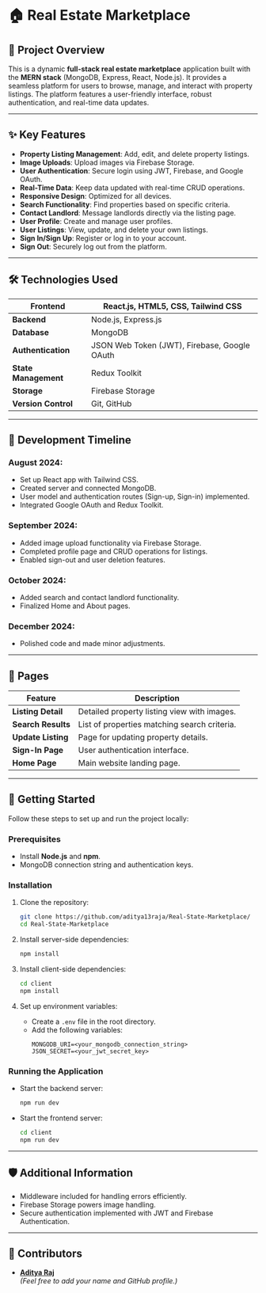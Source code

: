 # 🏠 Real Estate Marketplace

## 🚀 Project Overview

This is a dynamic **full-stack real estate marketplace** application built with the **MERN stack** (MongoDB, Express, React, Node.js). It provides a seamless platform for users to browse, manage, and interact with property listings. The platform features a user-friendly interface, robust authentication, and real-time data updates.

---

## ✨ Key Features

- **Property Listing Management**: Add, edit, and delete property listings.
- **Image Uploads**: Upload images via Firebase Storage.
- **User Authentication**: Secure login using JWT, Firebase, and Google OAuth.
- **Real-Time Data**: Keep data updated with real-time CRUD operations.
- **Responsive Design**: Optimized for all devices.
- **Search Functionality**: Find properties based on specific criteria.
- **Contact Landlord**: Message landlords directly via the listing page.
- **User Profile**: Create and manage user profiles.
- **User Listings**: View, update, and delete your own listings.
- **Sign In/Sign Up**: Register or log in to your account.
- **Sign Out**: Securely log out from the platform.

---

## 🛠️ Technologies Used

| **Frontend**      | React.js, HTML5, CSS, Tailwind CSS              |
|--------------------|------------------------------------------------|
| **Backend**       | Node.js, Express.js                            |
| **Database**      | MongoDB                                        |
| **Authentication**| JSON Web Token (JWT), Firebase, Google OAuth   |
| **State Management** | Redux Toolkit                              |
| **Storage**       | Firebase Storage                               |
| **Version Control** | Git, GitHub                                  |

---

## 📅 Development Timeline

### **August 2024**:
- Set up React app with Tailwind CSS.
- Created server and connected MongoDB.
- User model and authentication routes (Sign-up, Sign-in) implemented.
- Integrated Google OAuth and Redux Toolkit.

### **September 2024**:
- Added image upload functionality via Firebase Storage.
- Completed profile page and CRUD operations for listings.
- Enabled sign-out and user deletion features.

### **October 2024**:
- Added search and contact landlord functionality.
- Finalized Home and About pages.

### **December 2024**:
- Polished code and made minor adjustments.

---

## 📃 Pages

| Feature                   | Description                                      |
|---------------------------|--------------------------------------------------|
| **Listing Detail**  | Detailed property listing view with images.      |
| **Search Results**        | List of properties matching search criteria.     |
| **Update Listing**        | Page for updating property details.              |
| **Sign-In Page**          | User authentication interface.                   |
| **Home Page**             | Main website landing page.                       |

---

## 📝 Getting Started

Follow these steps to set up and run the project locally:

### Prerequisites
- Install **Node.js** and **npm**.
- MongoDB connection string and authentication keys.

### Installation
1. Clone the repository:
   ```bash
   git clone https://github.com/aditya13raja/Real-State-Marketplace/
   cd Real-State-Marketplace
   ```

2. Install server-side dependencies:
   ```bash
   npm install
   ```

3. Install client-side dependencies:
   ```bash
   cd client
   npm install
   ```

4. Set up environment variables:
   - Create a `.env` file in the root directory.
   - Add the following variables:
     ```
     MONGODB_URI=<your_mongodb_connection_string>
     JSON_SECRET=<your_jwt_secret_key>
     ```

### Running the Application
- Start the backend server:
  ```bash
  npm run dev
  ```

- Start the frontend server:
  ```bash
  cd client
  npm run dev
  ```

---

## 🛡️ Additional Information

- Middleware included for handling errors efficiently.
- Firebase Storage powers image handling.
- Secure authentication implemented with JWT and Firebase Authentication.

---

## 🤝 Contributors

- **[Aditya Raj](https://github.com/aditya13raja)**  
  *(Feel free to add your name and GitHub profile.)*
